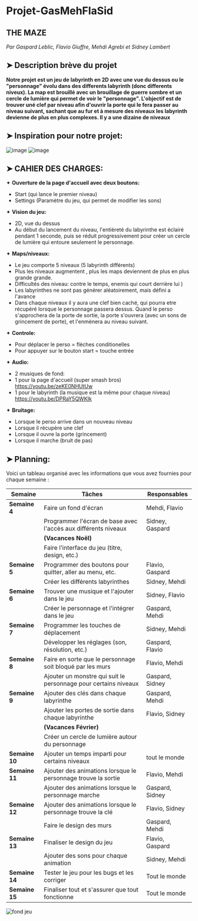 # Projet-GasMehFlaSid
## THE MAZE
*Par Gaspard Leblic, Flavio Giuffre, Mehdi Agrebi et Sidney Lambert*

## ➤ Description brève du projet
**Notre projet est un jeu de labyrinth en 2D avec une vue du dessus ou le "personnage" évolu dans des differents labyrinth (donc differents niveux). La map est brouillé avec un brouillage de guerre sombre et un cercle de lumière qui permet de voir le "personnage". L'objectif est de trouver uné clef par niveau afin d'ouvrir la porte qui le fera passer au niveau suivant, sachant que au fur et à mesure des niveaux les labyrinth devienne de plus en plus complexes. Il y a une dizaine de niveaux**

## ➤ Inspiration pour notre projet: 
![image](https://github.com/user-attachments/assets/3d618801-08f5-4f3e-a20b-398481f39e00)
![image](https://github.com/user-attachments/assets/81fe90ba-0cbc-4f9a-aca0-8b6937e0c722) 


## ➤ CAHIER DES CHARGES: 

✦ **Ouverture de la page d'accueil avec deux boutons:** 
- Start (qui lance le premier niveau)
- Settings (Paramètre du jeu, qui permet de modifier les sons)

✦ **Vision du jeu:** 
- 2D, vue du dessus
- Au début du lancement du niveau, l'entièreté du labyrinthe est éclairé pendant 1 seconde, puis se réduit progressivement pour créer un cercle de lumière qui entoure seulement le personnage.

✦ **Maps/niveaux:**
- Le jeu comporte 5 niveaux (5 labyrinth différents)
- Plus les niveaux augmentent , plus les maps deviennent de plus en plus grande grande.
- Difficultés des niveau: contre le temps, enemis qui court derrière lui )
- Les labyrinthes ne sont pas générer aléatoirement, mais défini a l'avance
- Dans chaque niveaux il y aura une clef bien caché, qui pourra etre récupéré lorsque le personnage passera dessus. Quand le perso s'approchera de la porte de sortie, la porte s'ouvrera (avec un sons de grincement de porte), et l'enmènera au niveau suivant.

✦ **Controle:**
- Pour déplacer le perso = flèches conditionelles
- Pour appuyer sur le bouton start = touche entrée

✦ **Audio:** 
- 2 musiques de fond:
- 1 pour la page d'accueil (super smash bros)
  https://youtu.be/zeKE0NHUtUw
- 1 pour le labyrinth (la musique est la même pour chaque niveau)
  https://youtu.be/DPRaY5QWKIk

✦ **Bruitage:**
- Lorsque le perso arrive dans un nouveau niveau
- Lorsque il récupère une clef
- Lorsque il ouvre la porte (grincement)
- Lorsque il marche (bruit de pas)

## ➤ Planning: 
Voici un tableau organisé avec les informations que vous avez fournies pour chaque semaine :

| **Semaine** | **Tâches**                                                                 | **Responsables**           |
|-------------|-----------------------------------------------------------------------------|----------------------------|
| **Semaine 4** | Faire un fond d'écran                                                       | Mehdi, Flavio              |
|             | Programmer l'écran de base avec l'accès aux différents niveaux             | Sidney, Gaspard            |
|             | **(Vacances Noël)**                                                            |                            |
|             | Faire l'interface du jeu (titre, design, etc.)                              |                            |
| **Semaine 5** | Programmer des boutons pour quitter, aller au menu, etc.                    | Flavio, Gaspard            |
|             | Créer les différents labyrinthes                                            | Sidney, Mehdi              |
| **Semaine 6** | Trouver une musique et l'ajouter dans le jeu                               | Sidney, Flavio             |
|             | Créer le personnage et l'intégrer dans le jeu                               | Gaspard, Mehdi             |
| **Semaine 7** | Programmer les touches de déplacement                                        | Sidney, Mehdi              |
|             | Développer les réglages (son, résolution, etc.)                             | Gaspard, Flavio            |
| **Semaine 8** | Faire en sorte que le personnage soit bloqué par les murs                   | Flavio, Mehdi              |
|             | Ajouter un monstre qui suit le personnage pour certains niveaux                 | Gaspard, Sidney            |
| **Semaine 9** | Ajouter des clés dans chaque labyrinthe                                      | Gaspard, Mehdi             |
|             | Ajouter les portes de sortie dans chaque labyrinthe                         | Flavio, Sidney             |
|             | **(Vacances Février)**                                                         |                            |
|             | Créer un cercle de lumière autour du personnage                                  |                            |
| **Semaine 10** |   Ajouter un temps imparti pour certains niveaux                       | tout le monde           |
| **Semaine 11** | Ajouter des animations lorsque le personnage trouve la sortie               | Flavio, Mehdi              |
|             | Ajouter des animations lorsque le personnage marche                             | Gaspard, Sidney            |
| **Semaine 12** | Ajouter des animations lorsque le personnage trouve la clé                   | Flavio, Sidney             |
|             |  Faire le design des murs                                                     | Gaspard, Mehdi             |
| **Semaine 13** | Finaliser le design du jeu                                                 | Flavio, Gaspard            |
|             | Ajouter des sons pour chaque animation                                       | Sidney, Mehdi              |
| **Semaine 14** | Tester le jeu pour les bugs et les corriger                                | Tout le monde              |
| **Semaine 15** | Finaliser tout et s'assurer que tout fonctionne                            | Tout le monde              |

![fond jeu](https://github.com/user-attachments/assets/37c3fa1c-e6e3-42cd-ab25-ee6c65d1f20f)
